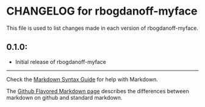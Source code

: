 # CHANGELOG for rbogdanoff-myface

This file is used to list changes made in each version of rbogdanoff-myface.

## 0.1.0:

* Initial release of rbogdanoff-myface

- - -
Check the [Markdown Syntax Guide](http://daringfireball.net/projects/markdown/syntax) for help with Markdown.

The [Github Flavored Markdown page](http://github.github.com/github-flavored-markdown/) describes the differences between markdown on github and standard markdown.
